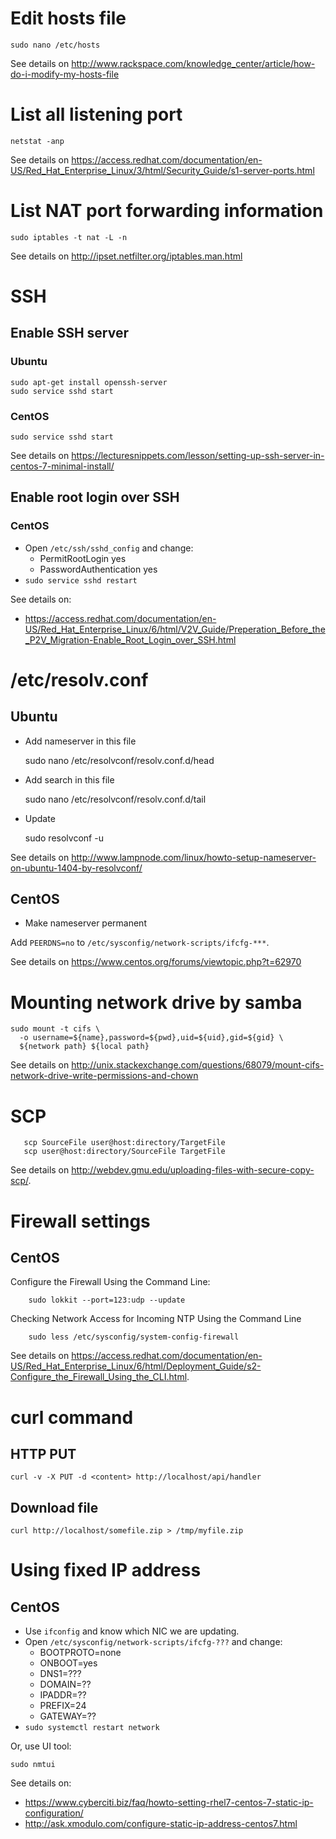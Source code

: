 # Edit hosts file

    sudo nano /etc/hosts

See details on <http://www.rackspace.com/knowledge_center/article/how-do-i-modify-my-hosts-file> 

# List all listening port

    netstat -anp

See details on <https://access.redhat.com/documentation/en-US/Red_Hat_Enterprise_Linux/3/html/Security_Guide/s1-server-ports.html>

# List NAT port forwarding information

    sudo iptables -t nat -L -n

See details on <http://ipset.netfilter.org/iptables.man.html>

# SSH

## Enable SSH server

### Ubuntu
    sudo apt-get install openssh-server 
    sudo service sshd start

### CentOS

    sudo service sshd start

See details on <https://lecturesnippets.com/lesson/setting-up-ssh-server-in-centos-7-minimal-install/>

## Enable root login over SSH

### CentOS

* Open `/etc/ssh/sshd_config` and change:
  * PermitRootLogin yes
  * PasswordAuthentication yes
* `sudo service sshd restart`

See details on:
* <https://access.redhat.com/documentation/en-US/Red_Hat_Enterprise_Linux/6/html/V2V_Guide/Preperation_Before_the_P2V_Migration-Enable_Root_Login_over_SSH.html>

# /etc/resolv.conf

## Ubuntu

* Add nameserver in this file

    sudo nano /etc/resolvconf/resolv.conf.d/head

* Add search in this file

    sudo nano /etc/resolvconf/resolv.conf.d/tail

* Update

    sudo resolvconf -u

See details on <http://www.lampnode.com/linux/howto-setup-nameserver-on-ubuntu-1404-by-resolvconf/>

## CentOS

* Make nameserver permanent

Add `PEERDNS=no` to `/etc/sysconfig/network-scripts/ifcfg-***`.

See details on <https://www.centos.org/forums/viewtopic.php?t=62970>

# Mounting network drive by samba

    sudo mount -t cifs \
      -o username=${name},password=${pwd},uid=${uid},gid=${gid} \
      ${network path} ${local path}

See details on <http://unix.stackexchange.com/questions/68079/mount-cifs-network-drive-write-permissions-and-chown>

# SCP

```
   scp SourceFile user@host:directory/TargetFile
   scp user@host:directory/SourceFile TargetFile
```

See details on <http://webdev.gmu.edu/uploading-files-with-secure-copy-scp/>.

# Firewall settings

## CentOS

Configure the Firewall Using the Command Line:

```
    sudo lokkit --port=123:udp --update
```

Checking Network Access for Incoming NTP Using the Command Line

```
    sudo less /etc/sysconfig/system-config-firewall
```

See details on <https://access.redhat.com/documentation/en-US/Red_Hat_Enterprise_Linux/6/html/Deployment_Guide/s2-Configure_the_Firewall_Using_the_CLI.html>.

# curl command

## HTTP PUT

    curl -v -X PUT -d <content> http://localhost/api/handler

## Download file

    curl http://localhost/somefile.zip > /tmp/myfile.zip

# Using fixed IP address

## CentOS

* Use `ifconfig` and know which NIC we are updating.
* Open `/etc/sysconfig/network-scripts/ifcfg-???` and change:
  * BOOTPROTO=none
  * ONBOOT=yes
  * DNS1=???
  * DOMAIN=??
  * IPADDR=??
  * PREFIX=24
  * GATEWAY=??
* `sudo systemctl restart network`

Or, use UI tool:

`sudo nmtui`

See details on:
* <https://www.cyberciti.biz/faq/howto-setting-rhel7-centos-7-static-ip-configuration/>
* <http://ask.xmodulo.com/configure-static-ip-address-centos7.html>
